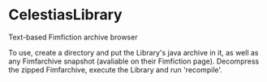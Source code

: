 # CelestiasLibrary
Text-based Fimfiction archive browser

To use, create a directory and put the Library's java archive in it, as well as any Fimfarchive snapshot (avaliable on their Fimfiction page).
Decompress the zipped Fimfarchive, execute the Library and run 'recompile'.
